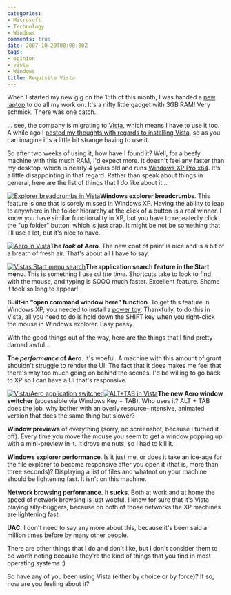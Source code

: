 ```yaml
---
categories:
- Microsoft
- Technology
- Windows
comments: true
date: 2007-10-29T00:00:00Z
tags:
- opinion
- vista
- Windows
title: Requisite Vista
---
```


When I started my new gig on the 15th of this month, I was handed a <a href="http://www.toshibadirect.com/td/b2c/cmod.to?coid=-33778" title="Toshiba Tecra M9">new laptop</a> to do all my work on. It's a nifty little gadget with 3GB RAM! Very schmick. There was one catch..

... see, the company is migrating to <a href="http://www.microsoft.com/windows/products/windowsvista/default.mspx" title="Windows Vista">Vista</a>, which means I have to use it too. A while ago I <a href="/posts/should-i-install-vista/" title="Should I install Vista?">posted my thoughts with regards to installing Vista</a>, so as you can imagine it's a little bit strange having to use it.

<!--more-->

So after two weeks of using it, how have I found it? Well, for a beefy machine with this much RAM, I'd expect more. It doesn't feel any faster than my desktop, which is nearly 4 years old and runs <a href="http://www.microsoft.com/windowsxp/64bit/default.mspx" title="Windows XP Pro x64">Windows XP Pro x64</a>. It's a little disappointing in that regard. Rather than speak about things in general, here are the list of things that I <em>do</em> like about it...

<a href="/uploads/2007/10/vista_breadcrumbs.png" title="Explorer breadcrumbs in Vista" rel="lightbox[vista]"><img src="/uploads/2007/10/vista_breadcrumbs.thumbnail.png" alt="Explorer breadcrumbs in Vista" class="InlineImageRight" /></a><strong>Windows explorer breadcrumbs</strong>. This feature is one that is sorely missed in Windows XP. Having the ability to leap to anywhere in the folder hierarchy at the click of a button is a real winner. I know you have similar functionality in XP, but you have to repeatedly click the "up folder" button, which is just crap. It might be not be something that I'll use a lot, but it's nice to have.

<a href="/uploads/2007/10/vista_aero.png" title="Aero in Vista" rel="lightbox[vista]"><img src="/uploads/2007/10/vista_aero.thumbnail.png" alt="Aero in Vista" class="InlineImageRight" /></a><strong>The <em>look</em> of Aero</strong>. The new coat of paint is nice and is a bit of a breath of fresh air. That's about all I have to say.

<a href="/uploads/2007/10/vista_start_search.png" title="Vistas Start menu search" rel="lightbox[vista]"><img src="/uploads/2007/10/vista_start_search.thumbnail.png" alt="Vistas Start menu search" class="InlineImageLeft"/></a><strong>The application search feature in the Start menu</strong>. This is something I use <em>all the time</em>. Shortcuts take to look to find with the mouse, and typing is SOOO much faster. Excellent feature. Shame it took so long to appear!

<strong>Built-in "open command window here" function</strong>. To get this feature in Windows XP, you needed to install a <a href="http://www.microsoft.com/windowsxp/downloads/powertoys/xppowertoys.mspx" title="XP power toys">power toy</a>. Thankfully, to do this in Vista, all you need to do is hold down the SHIFT key when you right-click the mouse in Windows explorer. Easy peasy.

With the good things out of the way, here are the things that I find pretty darned awful...

<strong>The <em>performance</em> of Aero</strong>. It's woeful. A machine with this amount of grunt shouldn't struggle to render the UI. The fact that it does makes me feel that there's way too much going on behind the scenes. I'd be willing to go back to XP so I can have a UI that's responsive.

<a href="/uploads/2007/10/vista_switcher.png" title="Vista/Aero application switcher" rel="lightbox[vista]"><img src="/uploads/2007/10/vista_switcher.thumbnail.png" alt="Vista/Aero application switcher" class="InlineImageLeft" /></a><a href="/uploads/2007/10/vista_alttab.png" title="ALT+TAB in Vista" rel="lightbox[vista]"><img src="/uploads/2007/10/vista_alttab.thumbnail.png" alt="ALT+TAB in Vista" class="InlineImageRight" /></a><strong>The new Aero window switcher</strong> (accessible via Windows Key + TAB). Who uses it? ALT + TAB does the job, why bother with an overly resource-intensive, animated version that does the same thing but slower?

<strong>Window previews</strong> of everything (sorry, no screenshot, because I turned it off). Every time you move the mouse you seem to get a window popping up with a mini-preview in it. It drove me nuts, so I had to kill it.

<strong>Windows explorer performance</strong>. Is it just me, or does it take an ice-age for the file explorer to become responsive after you open it (that is, more than three seconds)? Displaying a list of files and whatnot on your machine should be lightening fast. It isn't on this machine.

<strong>Network browsing performance</strong>. It <strong>sucks</strong>. Both at work and at home the speed of network browsing is just woeful. I know for sure that it's Vista playing silly-buggers, because on both of those networks the XP machines are lightening fast.

<strong>UAC</strong>. I don't need to say any more about this, because it's been said a million times before by many other people.

There are other things that I do and don't like, but I don't consider them to be worth noting because they're the kind of things that you find in most operating systems :)

So have any of you been using Vista (either by choice or by force)? If so, how are you feeling about it?
